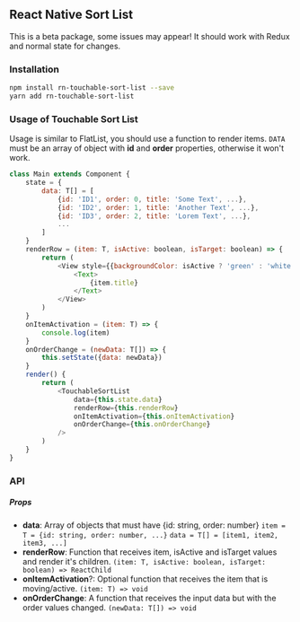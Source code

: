 ## React Native Sort List

This is a beta package, some issues may appear!
It should work with Redux and normal state for changes.

### Installation

```sh
npm install rn-touchable-sort-list --save
yarn add rn-touchable-sort-list
```

### Usage of Touchable Sort List

Usage is similar to FlatList, you should use a function to render items.
`DATA` must be an array of object with **id** and **order** properties, otherwise it won't work.

```js
class Main extends Component {
    state = {
        data: T[] = [
            {id: 'ID1', order: 0, title: 'Some Text', ...},
            {id: 'ID2', order: 1, title: 'Another Text', ...},
            {id: 'ID3', order: 2, title: 'Lorem Text', ...},
            ...
        ]
    }
    renderRow = (item: T, isActive: boolean, isTarget: boolean) => {
        return (
            <View style={{backgroundColor: isActive ? 'green' : 'white'}}>
                <Text>
                    {item.title}
                </Text>
            </View>
        )
    }
    onItemActivation = (item: T) => {
        console.log(item)
    }
    onOrderChange = (newData: T[]) => {
        this.setState({data: newData})
    }
	render() {
		return (
			<TouchableSortList
                data={this.state.data}
                renderRow={this.renderRow}
                onItemActivation={this.onItemActivation}
                onOrderChange={this.onOrderChange}
            />
		)
	}
}
```

### API

##### Props

- **data**: Array of objects that must have {id: string, order: number}
  `item = T = {id: string, order: number, ...}`
  `data = T[] = [item1, item2, item3, ...]`
- **renderRow**: Function that receives item, isActive and isTarget values and render it's children.
  `(item: T, isActive: boolean, isTarget: boolean) => ReactChild`
- **onItemActivation**?: Optional function that receives the item that is moving/active.
  `(item: T) => void`
- **onOrderChange**: A function that receives the input data but with the order values changed.
  `(newData: T[]) => void`
